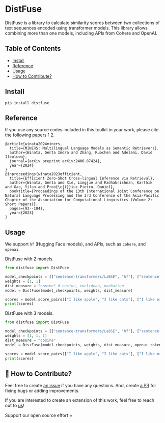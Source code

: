 # DistFuse

DistFuse is a library to calculate similarity scores between two collections of text sequences encoded using transformer models. This library allows combining more than one models, including APIs from Cohere and OpenAI.

## Table of Contents

- [Install](#install)
- [Reference](#reference)
- [Usage](#usage)
- [How to Contribute?](#-how-to-contribute)

## Install
```
pip install distfuse
```

## Reference
If you use any source codes included in this toolkit in your work, please cite the following papers [1](https://arxiv.org/pdf/2406.07424) [2](https://aclanthology.org/2023.ijcnlp-short.11.pdf).
```
@article{winata2024miners,
  title={MINERS: Multilingual Language Models as Semantic Retrievers},
  author={Winata, Genta Indra and Zhang, Ruochen and Adelani, David Ifeoluwa},
  journal={arXiv preprint arXiv:2406.07424},
  year={2024}
}
@inproceedings{winata2023efficient,
  title={Efficient Zero-Shot Cross-lingual Inference via Retrieval},
  author={Winata, Genta and Xie, Lingjue and Radhakrishnan, Karthik and Gao, Yifan and Preo{\c{t}}iuc-Pietro, Daniel},
  booktitle={Proceedings of the 13th International Joint Conference on Natural Language Processing and the 3rd Conference of the Asia-Pacific Chapter of the Association for Computational Linguistics (Volume 2: Short Papers)},
  pages={93--104},
  year={2023}
}
```

## Usage
We support `hf` (Hugging Face models), and APIs, such as `cohere`, and `openai`. 

DistFuse with 2 models.
```python
from distfuse import DistFuse

model_checkpoints = [["sentence-transformers/LaBSE", "hf"], ["sentence-transformers/paraphrase-multilingual-MiniLM-L12-v2", "hf"]]
weights = [1, 1]
dist_measure = "cosine" # cosine, euclidean, manhattan
model = DistFuse(model_checkpoints, weights, dist_measure)

scores = model.score_pairs(["I like apple", "I like cats"], ["I like orange", "I like dogs"])
print(scores)
```

DistFuse with 3 models.
```python
from distfuse import DistFuse

model_checkpoints = [["sentence-transformers/LaBSE", "hf"], ["sentence-transformers/paraphrase-multilingual-MiniLM-L12-v2", "hf"], ["text-embedding-3-large", "openai"]]
weights = [1, 1, 1]
dist_measure = "cosine"
model = DistFuse(model_checkpoints, weights, dist_measure, openai_token="", cohere_token="")

scores = model.score_pairs(["I like apple", "I like cats"], ["I like orange", "I like dogs"])
print(scores)
```

## 🚀 How to Contribute?
Feel free to create [an issue](https://github.com/gentaiscool/distfuse/issues/) if you have any questions. And, create [a PR](https://github.com/gentaiscool/distfuse/pulls) for fixing bugs or adding improvements. 

If you are interested to create an extension of this work, feel free to reach out to [us](mailto:gentaindrawinata@gmail.com)!

Support our open source effort ⭐
